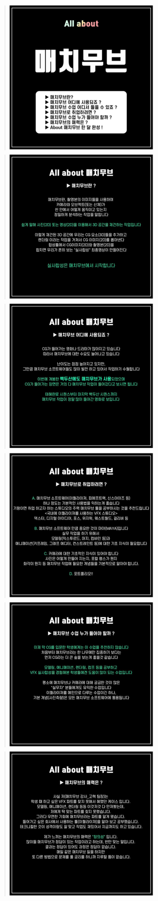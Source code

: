 > ![](../img/qna/mm_qna_01.jpg)

> ![](../img/qna/mm_qna_02.jpg)

> ![](../img/qna/mm_qna_03.jpg)

<!-- > ![](../img/qna/mm_qna_04.jpg) -->

> ![](../img/qna/mm_qna_05.jpg)

> ![](../img/qna/mm_qna_06.jpg)

> ![](../img/qna/mm_qna_07.jpg)

<!-- > ![](../img/qna/mm_qna_08.jpg) -->
